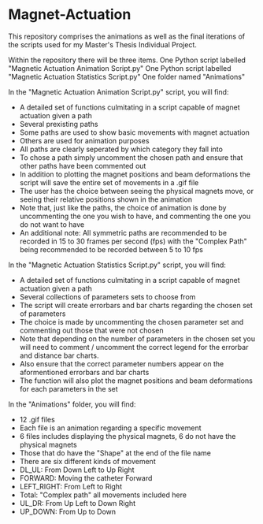 # Magnet-Actuation
This repository comprises the animations as well as the final iterations of the scripts used for my Master's Thesis Individual Project.

Within the repository there will be three items.
One Python script labelled "Magnetic Actuation Animation Script.py"
One Python script labelled "Magnetic Actuation Statistics Script.py"
One folder named "Animations"

In the "Magnetic Actuation Animation Script.py" script, you will find:
- A detailed set of functions culmitating in a script capable of magnet actuation given a path
- Several prexisting paths
- Some paths are used to show basic movements with magnet actuation
- Others are used for animation purposes
- All paths are clearly seperated by which category they fall into
- To chose a path simply uncomment the chosen path and ensure that other paths have been commented out
- In addition to plotting the magnet positions and beam deformations the script will save the entire set of movements in a .gif file
- The user has the choice between seeing the physical magnets move, or seeing their relative positions shown in the animation
- Note that, just like the paths, the choice of animation is done by uncommenting the one you wish to have, and commenting the one you do not want to have
- An additional note: All symmetric paths are recommended to be recorded in 15 to 30 frames per second (fps) with the "Complex Path" being recommended to be recorded between 5 to 10 fps

In the "Magnetic Actuation Statistics Script.py" script, you will find:
- A detailed set of functions culmitating in a script capable of magnet actuation given a path
- Several collections of parameters sets to choose from
- The script will create errorbars and bar charts regarding the chosen set of parameters 
- The choice is made by uncommenting the chosen parameter set and commenting out those that were not chosen
- Note that depending on the number of parameters in the chosen set you will need to comment / uncomment the correct legend for the errorbar and distance bar charts.
- Also ensure that the correct parameter numbers appear on the aformentioned errorbars and bar charts
- The function will also plot the magnet positions and beam deformations for each parameters in the set

In the "Animations" folder, you will find:
- 12 .gif files
- Each file is an animation regarding a specific movement
- 6 files includes displaying the physical magnets, 6 do not have the physical magnets
- Those that do have the "Shape" at the end of the file name
- There are six different kinds of movement
- DL_UL: From Down Left to Up Right
- FORWARD: Moving the catheter Forward
- LEFT_RIGHT: From Left to Right
- Total: "Complex path" all movements included here
- UL_DR: From Up Left to Down Right
- UP_DOWN: From Up to Down
